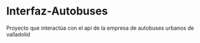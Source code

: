 # Interfaz-Autobuses
Proyecto que interactúa con el api de la empresa de autobuses urbanos de valladolid
